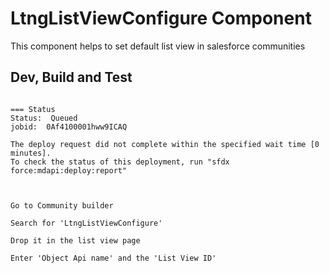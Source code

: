 # LtngListViewConfigure  Component

This component helps to set default list view in salesforce communities

## Dev, Build and Test



```sfdx force:mdapi:deploy -d  ./mdapi/v1 -u bushan1891@gmail.com                                                        

=== Status
Status:  Queued
jobid:  0Af4100001hww9ICAQ

The deploy request did not complete within the specified wait time [0 minutes].
To check the status of this deployment, run "sfdx force:mdapi:deploy:report"



Go to Community builder

Search for 'LtngListViewConfigure'

Drop it in the list view page 

Enter 'Object Api name' and the 'List View ID'


